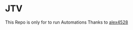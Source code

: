 # JTV
This Repo is only for to run Automations 
Thanks to [alex4528](https://github.com/alex4528/m3u)
